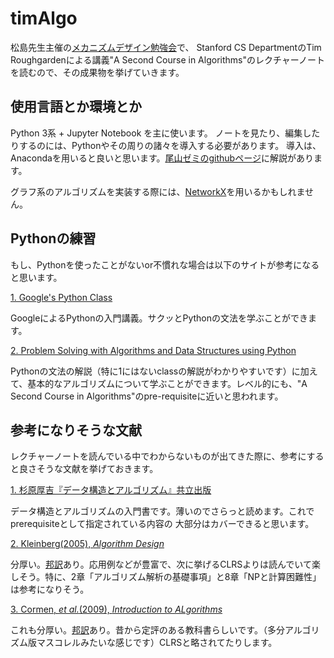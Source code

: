 # timAlgo

松島先生主催の[メカニズムデザイン勉強会](http://www.econexp.org/hitoshi/AMFmeeting.htm)で、
Stanford CS DepartmentのTim Roughgardenによる講義"A Second Course in Algorithms"のレクチャーノートを読むので、その成果物を挙げていきます。

## 使用言語とか環境とか
Python 3系 + Jupyter Notebook を主に使います。
ノートを見たり、編集したりするのには、Pythonやその周りの諸々を導入する必要があります。
導入は、Anacondaを用いると良いと思います。[尾山ゼミのgithubページ](https://github.com/OyamaZemi/StudyNotes/blob/master/README.md)に解説があります。

グラフ系のアルゴリズムを実装する際には、[NetworkX](https://networkx.github.io/)を用いるかもしれません。

## Pythonの練習
もし、Pythonを使ったことがないor不慣れな場合は以下のサイトが参考になると思います。

[1. Google's Python Class](https://developers.google.com/edu/python/)

GoogleによるPythonの入門講義。サクッとPythonの文法を学ぶことができます。
  
[2. Problem Solving with Algorithms and Data Structures using Python](http://interactivepython.org/runestone/static/pythonds/index.html#)

Pythonの文法の解説（特に1にはないclassの解説がわかりやすいです）に加えて、基本的なアルゴリズムについて学ぶことができます。レベル的にも、"A Second Course in Algorithms"のpre-requisiteに近いと思われます。

## 参考になりそうな文献
レクチャーノートを読んでいる中でわからないものが出てきた際に、参考にすると良さそうな文献を挙げておきます。

[1. 杉原厚吉『データ構造とアルゴリズム』共立出版](https://www.amazon.co.jp/%E3%83%87%E3%83%BC%E3%82%BF%E6%A7%8B%E9%80%A0%E3%81%A8%E3%82%A2%E3%83%AB%E3%82%B4%E3%83%AA%E3%82%BA%E3%83%A0-%E6%9D%89%E5%8E%9F-%E5%8E%9A%E5%90%89/dp/4320120345)

データ構造とアルゴリズムの入門書です。薄いのでさらっと読めます。これでprerequisiteとして指定されている内容の
大部分はカバーできると思います。

[2. Kleinberg(2005), *Algorithm Design*](https://www.amazon.com/Algorithm-Design-Jon-Kleinberg/dp/0321295358)

分厚い。[邦訳](https://www.amazon.co.jp/%E3%82%A2%E3%83%AB%E3%82%B4%E3%83%AA%E3%82%BA%E3%83%A0%E3%83%87%E3%82%B6%E3%82%A4%E3%83%B3-Jon-Kleinberg/dp/4320122178)あり。応用例などが豊富で、次に挙げるCLRSよりは読んでいて楽しそう。特に、2章「アルゴリズム解析の基礎事項」と8章「NPと計算困難性」は参考になりそう。

[3. Cormen, *et al.*(2009), *Introduction to ALgorithms*](https://www.amazon.com/Introduction-Algorithms-3rd-MIT-Press/dp/0262033844)

これも分厚い。[邦訳](https://www.amazon.co.jp/%E3%82%A2%E3%83%AB%E3%82%B4%E3%83%AA%E3%82%BA%E3%83%A0%E3%82%A4%E3%83%B3%E3%83%88%E3%83%AD%E3%83%80%E3%82%AF%E3%82%B7%E3%83%A7%E3%83%B3-%E7%AC%AC3%E7%89%88-%E7%B7%8F%E5%90%88%E7%89%88-%E4%B8%96%E7%95%8C%E6%A8%99%E6%BA%96MIT%E6%95%99%E7%A7%91%E6%9B%B8-%E3%82%B3%E3%83%AB%E3%83%A1%E3%83%B3/dp/476490408X)あり。昔から定評のある教科書らしいです。（多分アルゴリズム版マスコレルみたいな感じです）CLRSと略されてたりします。
